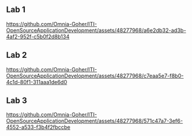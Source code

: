 ## Lab 1
https://github.com/Omnia-Goher/ITI-OpenSourceApplicationDevelopment/assets/48277968/a6e2db32-ad3b-4af2-952f-c5b0f2d8b134

## Lab 2
https://github.com/Omnia-Goher/ITI-OpenSourceApplicationDevelopment/assets/48277968/c7eaa5e7-f8b0-4c1d-80f1-311aaa1de6d0

## Lab 3
https://github.com/Omnia-Goher/ITI-OpenSourceApplicationDevelopment/assets/48277968/571c47a7-3ef6-4552-a533-f3b4f2fbccbe



